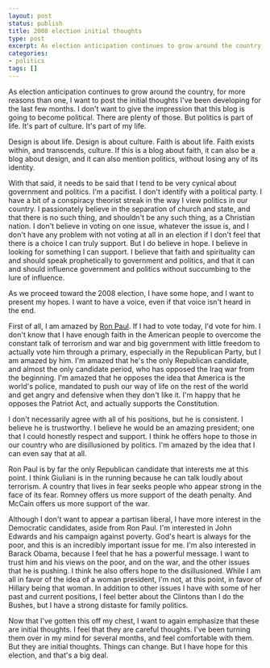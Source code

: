```yaml
---
layout: post
status: publish
title: 2008 election initial thoughts
type: post
excerpt: As election anticipation continues to grow around the country, for more reasons than one, I want to post the initial thoughts I've been developing for the last few months. I don't want to give the impression that this blog is going to become political. There are plenty of those. But politics is part of life. It's part of culture. It's part of my life.
categories:
- politics
tags: []
---
```

As election anticipation continues to grow around the country, for more reasons than one, I want to post the initial thoughts I've been developing for the last few months. I don't want to give the impression that this blog is going to become political. There are plenty of those. But politics is part of life. It's part of culture. It's part of my life.

Design is about life. Design is about culture. Faith is about life. Faith exists within, and transcends, culture. If this is a blog about faith, it can also be a blog about design, and it can also mention politics, without losing any of its identity.

With that said, it needs to be said that I tend to be very cynical about government and politics. I'm a pacifist. I don't identify with a political party. I have a bit of a conspiracy theorist streak in the way I view politics in our country. I passionately believe in the separation of church and state, and that there is no such thing, and shouldn't be any such thing, as a Christian nation. I don't believe in voting on one issue, whatever the issue is, and I don't have any problem with not voting at all in an election if I don't feel that there is a choice I can truly support. But I do believe in hope. I believe in looking for something I can support. I believe that faith and spirituality can and should speak prophetically to government and politics, and that it can and should influence government and politics without succumbing to the lure of influence.

As we proceed toward the 2008 election, I have some hope, and I want to present my hopes. I want to have a voice, even if that voice isn't heard in the end.

First of all, I am amazed by <a href="http://ronpaul2008.com/">Ron Paul</a>. If I had to vote today, I'd vote for him. I don't know that I have enough faith in the American people to overcome the constant talk of terrorism and war and big government with little freedom to actually vote him through a primary, especially in the Republican Party, but I am amazed by him. I'm amazed that he's the only Republican candidate, and almost the only candidate period, who has opposed the Iraq war from the beginning. I'm amazed that he opposes the idea that America is the world's police, mandated to push our way of life on the rest of the world and get angry and defensive when they don't like it. I'm happy that he opposes the Patriot Act, and actually supports the Constitution.

I don't necessarily agree with all of his positions, but he is consistent. I believe he is trustworthy. I believe he would be an amazing president; one that I could honestly respect and support. I think he offers hope to those in our country who are disillusioned by politics. I'm amazed by the idea that I can even say that at all.

Ron Paul is by far the only Republican candidate that interests me at this point. I think Giuliani is in the running because he can talk loudly about terrorism. A country that lives in fear seeks people who appear strong in the face of its fear. Romney offers us more support of the death penalty. And McCain offers us more support of the war.

Although I don't want to appear a partisan liberal, I have more interest in the Democratic candidates, aside from Ron Paul. I'm interested in John Edwards and his campaign against poverty. God's heart is always for the poor, and this is an incredibly important issue for me. I'm also interested in Barack Obama, because I feel that he has a powerful message. I want to trust him and his views on the poor, and on the war, and the other issues that he is pushing. I think he also offers hope to the disillusioned. While I am all in favor of the idea of a woman president, I'm not, at this point, in favor of Hillary being that woman. In addition to other issues I have with some of her past and current positions, I feel better about the Clintons than I do the Bushes, but I have a strong distaste for family politics.

Now that I've gotten this off my chest, I want to again emphasize that these are initial thoughts. I feel that they are careful thoughts. I've been turning them over in my mind for several months, and feel comfortable with them. But they are initial thoughts. Things can change. But I have hope for this election, and that's a big deal.
